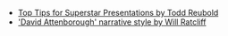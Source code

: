 * [Top Tips for Superstar Presentations by Todd Reubold](https://www.youtube.com/watch?v=Yis6mAnMjTc)
* ['David Attenborough' narrative style by Will Ratcliff](https://www.dropbox.com/s/j1vv2baheiduvip/David%20Attenborough%20talk%20technique%202018.pdf)